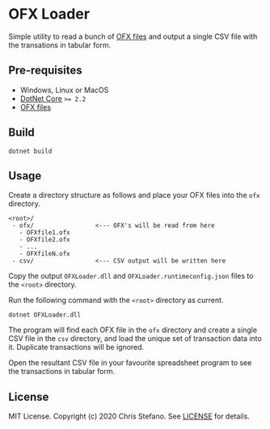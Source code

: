 # OFX Loader

Simple utility to read a bunch of [OFX files][ofx] and output a single CSV file with the transations in tabular form.

## Pre-requisites

* Windows, Linux or MacOS
* [DotNet Core][dotnetcore] `>= 2.2`
* [OFX files][ofx]

## Build

```
dotnet build
```

## Usage

Create a directory structure as follows and place your OFX files into the `ofx` directory.

```
<root>/
 - ofx/                 <--- OFX's will be read from here
   - OFXfile1.ofx
   - OFXfile2.ofx
   - ...
   - OFXfileN.ofx
 - csv/                 <--- CSV output will be written here
```

Copy the output `OFXLoader.dll` and `OFXLoader.runtimeconfig.json` files to the `<root>` directory.

Run the following command with the `<root>` directory as current.

```
dotnet OFXLoader.dll
```

The program will find each OFX file in the `ofx` directory and create a single CSV file in the `csv` directory, and load the unique set of transaction data into it. Duplicate transactions will be ignored.

Open the resultant CSV file in your favourite spreadsheet program to see the transactions in tabular form.

## License

MIT License. Copyright (c) 2020 Chris Stefano. See [LICENSE](LICENSE) for details.

[ofx]: https://en.wikipedia.org/wiki/Open_Financial_Exchange
[dotnetcore]: https://dotnet.microsoft.com/
